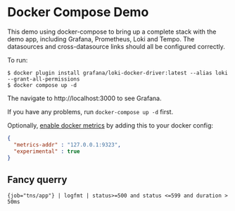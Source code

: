 # Docker Compose Demo

This demo using docker-compose to bring up a complete stack with the demo app, including Grafana, Prometheus, Loki and Tempo.
The datasources and cross-datasource links should all be configured correctly.

To run:

```shell
$ docker plugin install grafana/loki-docker-driver:latest --alias loki --grant-all-permissions
$ docker compose up -d
```

The navigate to http://localhost:3000 to see Grafana.

If you have any problems, run `docker-compose up -d` first.

Optionally, [enable docker metrics](https://docs.docker.com/config/daemon/prometheus/) by adding this to your docker config:

```json
{
  "metrics-addr" : "127.0.0.1:9323",
  "experimental" : true
}
```
## Fancy querry
```
{job="tns/app"} | logfmt | status>=500 and status <=599 and duration > 50ms
```
